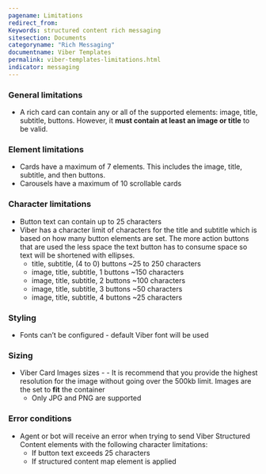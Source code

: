 ```yaml
---
pagename: Limitations
redirect_from:
Keywords: structured content rich messaging
sitesection: Documents
categoryname: "Rich Messaging"
documentname: Viber Templates
permalink: viber-templates-limitations.html
indicator: messaging
---
```


### General limitations

* A rich card can contain any or all of the supported elements: image, title, subtitle, buttons. However, it **must contain at least an image or title** to be valid.

### Element limitations

* Cards have a maximum of 7 elements. This includes the image, title, subtitle, and then buttons. 
* Carousels have a maximum of 10 scrollable cards

### Character limitations

* Button text can contain up to 25 characters
* Viber has a character limit of characters for the title and subtitle which is based on how many button elements are set. The more action buttons that are used the less space the text button has to consume space so text will be shortened with ellipses.
  * title, subtitle, (4 to 0) buttons ~25 to 250 characters
  * image, title, subtitle, 1 buttons ~150 characters 
  * image, title, subtitle, 2 buttons ~100 characters
  * image, title, subtitle, 3 buttons ~50 characters
  * image, title, subtitle, 4 buttons ~25 characters

### Styling

* Fonts can’t be configured - default Viber font will be used

### Sizing

* Viber Card Images sizes - - It is recommend that you provide the highest resolution for the image without going over the 500kb limit.  Images are the set to **fit** the container
    * Only JPG and PNG are supported

### Error conditions

* Agent or bot will receive an error when trying to send Viber Structured Content elements with the following character limitations:
    * If  button text exceeds 25 characters
    * If structured content map element is applied
